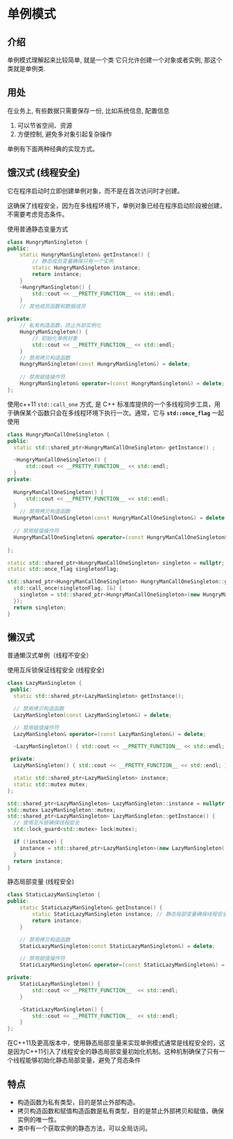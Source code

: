 <!--
 * @Description: 
 * @version: 
 * @Author: 莫邪
 * @Date: 2023-10-11 12:10:53
 * @LastEditors: 莫邪
 * @LastEditTime: 2023-10-11 12:10:54
-->
# 单例模式

## 介绍

单例模式理解起来比较简单, 就是一个类 它只允许创建一个对象或者实例, 那这个类就是单例类. 

## 用处

在业务上, 有些数据只需要保存一份, 比如系统信息, 配置信息

1. 可以节省空间、资源
2. 方便控制, 避免多对象引起复杂操作

单例有下面两种经典的实现方式。

## 饿汉式 (线程安全)

它在程序启动时立即创建单例对象，而不是在首次访问时才创建。

这确保了线程安全，因为在多线程环境下，单例对象已经在程序启动阶段被创建，不需要考虑竞态条件。

使用普通静态变量方式

```cpp
class HungryManSingleton {
public:
    static HungryManSingleton& getInstance() {
        // 静态成员变量确保只有一个实例
        static HungryManSingleton instance;
        return instance;
    }
    ~HungryManSingleton() {
        std::cout << __PRETTY_FUNCTION__ << std::endl;
    }
    // 其他成员函数和数据成员

private:
    // 私有构造函数，防止外部实例化
    HungryManSingleton() {
        // 初始化单例对象
        std::cout << __PRETTY_FUNCTION__ << std::endl;
    }
    // 禁用拷贝构造函数
    HungryManSingleton(const HungryManSingleton&) = delete;
    
    // 禁用赋值操作符
    HungryManSingleton& operator=(const HungryManSingleton&) = delete;
};
```

使用c++11 `std::call_one` 方式, 是 C++ 标准库提供的一个多线程同步工具，用于确保某个函数只会在多线程环境下执行一次。通常，它与 **`std::once_flag`** 一起使用

```cpp
class HungryManCallOneSingleton {
public:
  static std::shared_ptr<HungryManCallOneSingleton> getInstance() ;

  ~HungryManCallOneSingleton() {
      std::cout << __PRETTY_FUNCTION__ << std::endl;
  }
private:
    
  HungryManCallOneSingleton() {
      std::cout << __PRETTY_FUNCTION__ << std::endl;
  }
    // 禁用拷贝构造函数
  HungryManCallOneSingleton(const HungryManCallOneSingleton&) = delete;
  
  // 禁用赋值操作符
  HungryManCallOneSingleton& operator=(const HungryManCallOneSingleton&) = delete;
  
};

static std::shared_ptr<HungryManCallOneSingleton> singleton = nullptr;
static std::once_flag singletonFlag;

std::shared_ptr<HungryManCallOneSingleton> HungryManCallOneSingleton::getInstance() {
  std::call_once(singletonFlag, [&] {
    singleton = std::shared_ptr<HungryManCallOneSingleton>(new HungryManCallOneSingleton());
  });
  return singleton;
}
```

## 懒汉式

普通懒汉式单例（线程不安全）

使用互斥锁保证线程安全 (线程安全)

```cpp
class LazyManSingleton {
 public:
  static std::shared_ptr<LazyManSingleton> getInstance();

  // 禁用拷贝构造函数
  LazyManSingleton(const LazyManSingleton&) = delete;

  // 禁用赋值操作符
  LazyManSingleton& operator=(const LazyManSingleton&) = delete;

  ~LazyManSingleton() { std::cout << __PRETTY_FUNCTION__ << std::endl; }

 private:
  LazyManSingleton() { std::cout << __PRETTY_FUNCTION__ << std::endl; }

  static std::shared_ptr<LazyManSingleton> instance;
  static std::mutex mutex;
};

std::shared_ptr<LazyManSingleton> LazyManSingleton::instance = nullptr;
std::mutex LazyManSingleton::mutex;
std::shared_ptr<LazyManSingleton> LazyManSingleton::getInstance() {
  // 使用互斥锁确保线程安全
  std::lock_guard<std::mutex> lock(mutex);

  if (!instance) {
    instance = std::shared_ptr<LazyManSingleton>(new LazyManSingleton());
  }
  return instance;
}
```

静态局部变量 (线程安全)

```cpp
class StaticLazyManSingleton {
public:
    static StaticLazyManSingleton& getInstance() {
        static StaticLazyManSingleton instance; // 静态局部变量确保线程安全且延迟加载
        return instance;
    }

    // 禁用拷贝构造函数
    StaticLazyManSingleton(const StaticLazyManSingleton&) = delete;

    // 禁用赋值操作符
    StaticLazyManSingleton& operator=(const StaticLazyManSingleton&) = delete;

private:
    StaticLazyManSingleton() {
        std::cout << __PRETTY_FUNCTION__  << std::endl;
    }

    ~StaticLazyManSingleton() {
        std::cout << __PRETTY_FUNCTION__  << std::endl;
    }
};
```

在C++11及更高版本中，使用静态局部变量来实现单例模式通常是线程安全的，这是因为C++11引入了线程安全的静态局部变量初始化机制。这种机制确保了只有一个线程能够初始化静态局部变量，避免了竞态条件

## 特点

- 构造函数为私有类型，目的是禁止外部构造。
- 拷贝构造函数和赋值构造函数是私有类型，目的是禁止外部拷贝和赋值，确保实例的唯一性。
- 类中有一个获取实例的静态方法，可以全局访问。